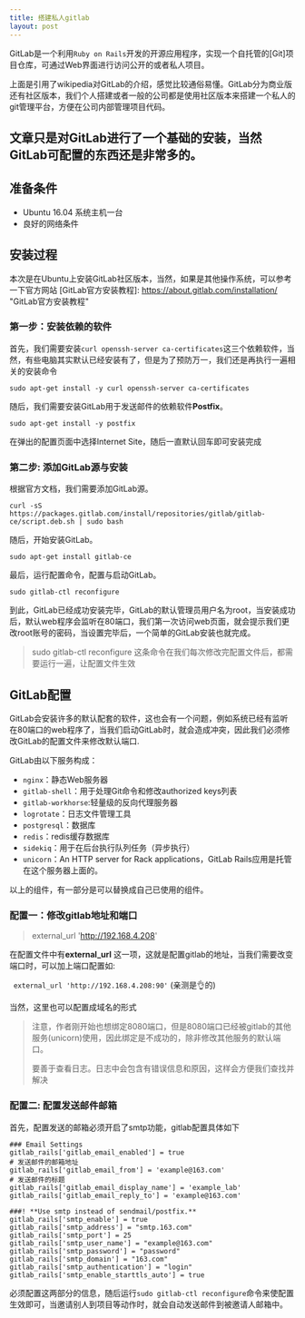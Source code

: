 ```yaml
---
title: 搭建私人gitlab
layout: post 
---
```


GitLab是一个利用`Ruby on Rails`开发的开源应用程序，实现一个自托管的[Git]项目仓库，可通过Web界面进行访问公开的或者私人项目。

​上面是引用了wikipedia对GitLab的介绍，感觉比较通俗易懂。GitLab分为商业版还有社区版本，我们个人搭建或者一般的公司都是使用社区版本来搭建一个私人的git管理平台，方便在公司内部管理项目代码。

​文章只是对GitLab进行了一个基础的安装，当然GitLab可配置的东西还是非常多的。
---------

## 准备条件

- Ubuntu 16.04 系统主机一台
- 良好的网络条件

## 安装过程

本次是在Ubuntu上安装GitLab社区版本，当然，如果是其他操作系统，可以参考一下官方网站
[GitLab官方安装教程]: https://about.gitlab.com/installation/	"GitLab官方安装教程"

<!--more-->

###  第一步：安装依赖的软件

首先，我们需要安装`curl openssh-server ca-certificates`这三个依赖软件，当然，有些电脑其实默认已经安装有了，但是为了预防万一，我们还是再执行一遍相关的安装命令

```shell
sudo apt-get install -y curl openssh-server ca-certificates
```

随后，我们需要安装GitLab用于发送邮件的依赖软件**Postfix**。

```shell
sudo apt-get install -y postfix
```

在弹出的配置页面中选择Internet Site，随后一直默认回车即可安装完成



###  第二步: 添加GitLab源与安装

根据官方文档，我们需要添加GitLab源。

```shell
curl -sS https://packages.gitlab.com/install/repositories/gitlab/gitlab-ce/script.deb.sh | sudo bash
```

随后，开始安装GitLab。

```shell
sudo apt-get install gitlab-ce
```

最后，运行配置命令，配置与启动GitLab。

```shell
sudo gitlab-ctl reconfigure
```

到此，GitLab已经成功安装完毕，GitLab的默认管理员用户名为root，当安装成功后，默认web程序会监听在80端口，我们第一次访问web页面，就会提示我们更改root账号的密码，当设置完毕后，一个简单的GitLab安装也就完成。

> sudo gitlab-ctl reconfigure 这条命令在我们每次修改完配置文件后，都需要运行一遍，让配置文件生效

##  GitLab配置

GitLab会安装许多的默认配套的软件，这也会有一个问题，例如系统已经有监听在80端口的web程序了，当我们启动GitLab时，就会造成冲突，因此我们必须修改GitLab的配置文件来修改默认端口.

GitLab由以下服务构成：

- `nginx`：静态Web服务器
- `gitlab-shell`：用于处理Git命令和修改authorized keys列表
- `gitlab-workhorse`:轻量级的反向代理服务器
- `logrotate`：日志文件管理工具
- `postgresql`：数据库
- `redis`：redis缓存数据库
- `sidekiq`：用于在后台执行队列任务（异步执行）
- `unicorn`：An HTTP server for Rack applications，GitLab Rails应用是托管在这个服务器上面的。

以上的组件，有一部分是可以替换成自己已使用的组件。

### 配置一：修改gitlab地址和端口

> external_url 'http://192.168.4.208'

在配置文件中有**external_url** 这一项，这就是配置gitlab的地址，当我们需要改变端口时，可以加上端口配置如:

` external_url 'http://192.168.4.208:90'` (亲测是👌的)

当然，这里也可以配置成域名的形式

> 注意，作者刚开始也想绑定8080端口，但是8080端口已经被gitlab的其他服务(unicorn)使用，因此绑定是不成功的，除非修改其他服务的默认端口。
>
> 要善于查看日志。日志中会包含有错误信息和原因，这样会方便我们查找并解决



### 配置二: 配置发送邮件邮箱

首先，配置发送的邮箱必须开启了smtp功能，gitlab配置具体如下

```properties
### Email Settings
gitlab_rails['gitlab_email_enabled'] = true
# 发送邮件的邮箱地址
gitlab_rails['gitlab_email_from'] = 'example@163.com'
# 发送邮件的标题
gitlab_rails['gitlab_email_display_name'] = 'example_lab'
gitlab_rails['gitlab_email_reply_to'] = 'example@163.com'
```

```properties
###! **Use smtp instead of sendmail/postfix.**
gitlab_rails['smtp_enable'] = true
gitlab_rails['smtp_address'] = "smtp.163.com"
gitlab_rails['smtp_port'] = 25
gitlab_rails['smtp_user_name'] = "example@163.com"
gitlab_rails['smtp_password'] = "password"
gitlab_rails['smtp_domain'] = "163.com"
gitlab_rails['smtp_authentication'] = "login"
gitlab_rails['smtp_enable_starttls_auto'] = true
```

必须配置这两部分的信息，随后运行`sudo gitlab-ctl reconfigure`命令来使配置生效即可，当邀请别人到项目等动作时，就会自动发送邮件到被邀请人邮箱中。